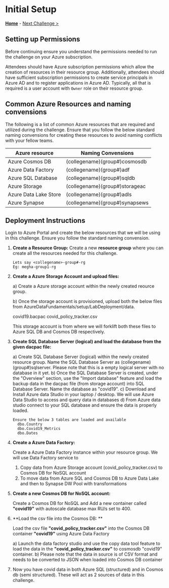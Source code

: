 # Initial Setup

**[Home](../README.md)** - [Next Challenge >](./01-Background.md)

## Setting up Permissions 

Before continuing ensure you understand the permissions needed to run the challenge on your Azure subscription.

Attendees should have Azure subscription permissions which allow the creation of resources in their resource group. Additionally, attendees should have sufficient subscription permissions to create service principals in Azure AD and to register applications in Azure AD. Typically, all that is required is a user account with `Owner` role on their resource group.

## Common Azure Resources and naming convensions

The following is a list of common Azure resources that are required and utilized during the challenge. Ensure that you follow the below standard naming convensions for creating these resources to avoid naming conflicts with your fellow teams.

| Azure resource           | Naming Convensions |
| ------------------------ | --------------------------------------- |
| Azure Cosmos DB          | (collegename)(group#)cosmosdb           |
| Azure Data Factory       | (collegename)(group#)adf                |
| Azure SQL Database       | (collegename)(group#)sqldb              |
| Azure Storage            | (collegename)(group#)storageac          |
| Azure Data Lake Store    | (collegename)(group#)adls               |
| Azure Synapse            | (collegename)(group#)synapsews          |

## Deployment Instructions

   Login to Azure Portal and create the below resources that we will be using in this challenge. Ensure you follow the standard naming convension.
   
1. **Create a Resource Group:** Create a new **resource group** where you can create all the resources needed for this challenge. 

   ```
   Lets say <collegename>-group#-rg 
   Eg: megha-group1-rg
   ```

2. **Create a Azure Storage Account and upload files:**

   a) Create a Azure storage account within the newly created reource group. 
   
   b) Once the storage account is provisioned, upload both the below files from AzureDataFundamentals/setup/LabDeployment/data.
   
      covid19.bacpac
      covid_policy_tracker.csv

   This storage account is from where we will forklift both these files to Azure SQL DB and Cosmos DB respectively.
   
3. **Create SQL Database Server (logical) and load the database from the given dacpac file:** 

    a) Create SQL Database Server (logical) within the newly created resource group. Name the SQL Database Server as (collegename)(group#)sqlserver. Please note that this is a empty logical server with no database in it yet.
    b) Once the SQL Database Server is created, under the "Overview" section, use the "Import database" feature and load the backup data in the dacpac file (from storage account) into SQL Database Server. Name the database as "covid19".
    c) Download and Install Azure data Studio in your laptop / desktop. We will use Azure Data Studio to access and query data in databases
    d) From Azure data studio connect to your SQL database and ensure the data is properly loaded.

    ```
    Ensure the below 3 tables are loaded and available 
      dbo.Country
      dbo.Covid19_Metrics
      dbo.Dates
    ```

4. **Create a Azure Data Factory:**

   Create a Azure Data Factory instance within your resource group. We will use Data Factory service to 
   
   1. Copy data from Azure Storage account (covid_policy_tracker.csv) to Cosmos DB for NoSQL account
   2. To move data from Azure SQL and Cosmos DB to Azure Data Lake and then to Synapse DW Pool with transformations

5. **Create a new Cosmos DB for NoSQL account:** 

   Create a Cosmos DB for NoSQL and Add a new container called **"covid19"** with autoscale database max RU/s set to 400. 

6. **Load the csv file into the Cosmos DB: **

   Load the csv file **"covid_policy_tracker.csv"** into the Cosmos DB container **"covid19"** using Azure Data Factory 

      a) Launch the data factory studio and use the copy data tool feature to load the data in the **"covid_policy_tracker.csv"** to cosmosdb "covid19" container.
      b) Please note that the data in source is of CSV format and needs to be converted to JSON when loaded into Cosmos DB container
        
7. Now  you have covid data in both Azure SQL (structured) and in Cosmos db (semi structured). These will act as 2 sources of data in this challenge. 
   
